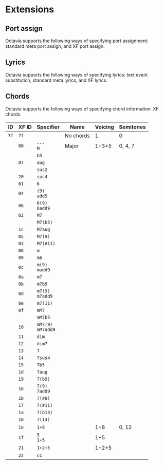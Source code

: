 # Extensions
## Port assign
Octavia supports the following ways of specifying port assignment: standard meta port assign, and XF port assign.

## Lyrics
Octavia supports the following ways of specifying lyrics: text event substitution, standard meta lyrics, and XF lyrics.

## Chords
Octavia supports the following ways of specifying chord information: XF chords.

<div class="table-wrapper">
<table><thead><tr>
	<th>ID</th>
	<th>XF ID</th>
	<th>Specifier</th>
	<th>Name</th>
	<th>Voicing</th>
	<th>Semitones</th>
</tr></thead><tbody><tr>
	<td><code>7f</code></td>
	<td><code>7f</code></td>
	<td></td>
	<td>No chords</td>
	<td>1</td>
	<td>0</td>
</tr><tr>
	<td><code></code></td>
	<td><code>00</code></td>
	<td><code>---</code><br/><code>M</code></td>
	<td>Major</td>
	<td>1+3+5</td>
	<td>0, 4, 7</td>
</tr><tr>
	<td><code></code></td>
	<td><code></code></td>
	<td><code>b5</code></td>
	<td></td>
	<td></td>
	<td></td>
</tr><tr>
	<td><code></code></td>
	<td><code>07</code></td>
	<td><code>aug</code></td>
	<td></td>
	<td></td>
	<td></td>
</tr><tr>
	<td><code></code></td>
	<td><code></code></td>
	<td><code>sus2</code></td>
	<td></td>
	<td></td>
	<td></td>
</tr><tr>
	<td><code></code></td>
	<td><code>20</code></td>
	<td><code>sus4</code></td>
	<td></td>
	<td></td>
	<td></td>
</tr><tr>
	<td><code></code></td>
	<td><code>01</code></td>
	<td><code>6</code></td>
	<td></td>
	<td></td>
	<td></td>
</tr><tr>
	<td><code></code></td>
	<td><code>04</code></td>
	<td><code>(9)</code><br/><code>add9</code></td>
	<td></td>
	<td></td>
	<td></td>
</tr><tr>
	<td><code></code></td>
	<td><code>06</code></td>
	<td><code>6(9)</code><br/><code>6add9</code></td>
	<td></td>
	<td></td>
	<td></td>
</tr><tr>
	<td><code></code></td>
	<td><code>02</code></td>
	<td><code>M7</code></td>
	<td></td>
	<td></td>
	<td></td>
</tr><tr>
	<td><code></code></td>
	<td><code></code></td>
	<td><code>M7(b5)</code></td>
	<td></td>
	<td></td>
	<td></td>
</tr><tr>
	<td><code></code></td>
	<td><code>1c</code></td>
	<td><code>M7aug</code></td>
	<td></td>
	<td></td>
	<td></td>
</tr><tr>
	<td><code></code></td>
	<td><code>05</code></td>
	<td><code>M7(9)</code></td>
	<td></td>
	<td></td>
	<td></td>
</tr><tr>
	<td><code></code></td>
	<td><code>03</code></td>
	<td><code>M7(#11)</code></td>
	<td></td>
	<td></td>
	<td></td>
</tr><tr>
	<td><code></code></td>
	<td><code>08</code></td>
	<td><code>m</code></td>
	<td></td>
	<td></td>
	<td></td>
</tr><tr>
	<td><code></code></td>
	<td><code>09</code></td>
	<td><code>m6</code></td>
	<td></td>
	<td></td>
	<td></td>
</tr><tr>
	<td><code></code></td>
	<td><code>0c</code></td>
	<td><code>m(9)</code><br/><code>madd9</code></td>
	<td></td>
	<td></td>
	<td></td>
</tr><tr>
	<td><code></code></td>
	<td><code>0a</code></td>
	<td><code>m7</code></td>
	<td></td>
	<td></td>
	<td></td>
</tr><tr>
	<td><code></code></td>
	<td><code>0b</code></td>
	<td><code>m7b5</code></td>
	<td></td>
	<td></td>
	<td></td>
</tr><tr>
	<td><code></code></td>
	<td><code>0d</code></td>
	<td><code>m7(9)</code><br/><code>m7add9</code></td>
	<td></td>
	<td></td>
	<td></td>
</tr><tr>
	<td><code></code></td>
	<td><code>0e</code></td>
	<td><code>m7(11)</code></td>
	<td></td>
	<td></td>
	<td></td>
</tr><tr>
	<td><code></code></td>
	<td><code>0f</code></td>
	<td><code>mM7</code></td>
	<td></td>
	<td></td>
	<td></td>
</tr><tr>
	<td><code></code></td>
	<td><code></code></td>
	<td><code>mM7b5</code></td>
	<td></td>
	<td></td>
	<td></td>
</tr><tr>
	<td><code></code></td>
	<td><code>10</code></td>
	<td><code>mM7(9)</code><br/><code>mM7add9</code></td>
	<td></td>
	<td></td>
	<td></td>
</tr><tr>
	<td><code></code></td>
	<td><code>11</code></td>
	<td><code>dim</code></td>
	<td></td>
	<td></td>
	<td></td>
</tr><tr>
	<td><code></code></td>
	<td><code>12</code></td>
	<td><code>dim7</code></td>
	<td></td>
	<td></td>
	<td></td>
</tr><tr>
	<td><code></code></td>
	<td><code>13</code></td>
	<td><code>7</code></td>
	<td></td>
	<td></td>
	<td></td>
</tr><tr>
	<td><code></code></td>
	<td><code>14</code></td>
	<td><code>7sus4</code></td>
	<td></td>
	<td></td>
	<td></td>
</tr><tr>
	<td><code></code></td>
	<td><code>15</code></td>
	<td><code>7b5</code></td>
	<td></td>
	<td></td>
	<td></td>
</tr><tr>
	<td><code></code></td>
	<td><code>1d</code></td>
	<td><code>7aug</code></td>
	<td></td>
	<td></td>
	<td></td>
</tr><tr>
	<td><code></code></td>
	<td><code>19</code></td>
	<td><code>7(b9)</code></td>
	<td></td>
	<td></td>
	<td></td>
</tr><tr>
	<td><code></code></td>
	<td><code>16</code></td>
	<td><code>7(9)</code><br/><code>7add9</code></td>
	<td></td>
	<td></td>
	<td></td>
</tr><tr>
	<td><code></code></td>
	<td><code>1b</code></td>
	<td><code>7(#9)</code></td>
	<td></td>
	<td></td>
	<td></td>
</tr><tr>
	<td><code></code></td>
	<td><code>17</code></td>
	<td><code>7(#11)</code></td>
	<td></td>
	<td></td>
	<td></td>
</tr><tr>
	<td><code></code></td>
	<td><code>1a</code></td>
	<td><code>7(b13)</code></td>
	<td></td>
	<td></td>
	<td></td>
</tr><tr>
	<td><code></code></td>
	<td><code>18</code></td>
	<td><code>7(13)</code></td>
	<td></td>
	<td></td>
	<td></td>
</tr><tr>
	<td><code></code></td>
	<td><code>1e</code></td>
	<td><code>1+8</code></td>
	<td></td>
	<td>1+8</td>
	<td>0, 12</td>
</tr><tr>
	<td><code></code></td>
	<td><code>1f</code></td>
	<td><code>5</code><br/><code>1+5</code></td>
	<td></td>
	<td>1+5</td>
	<td></td>
</tr><tr>
	<td><code></code></td>
	<td><code>21</code></td>
	<td><code>1+2+5</code></td>
	<td></td>
	<td>1+2+5</td>
	<td></td>
</tr><tr>
	<td><code></code></td>
	<td><code>22</code></td>
	<td><code>cc</code></td>
	<td></td>
	<td></td>
	<td></td>
</tr></tbody></table>
</div>
